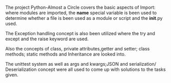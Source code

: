 The project Python-Almost a Circle covers the basic aspects
of Import: where modules are imported, the  __name__ special
variable is been used to determine whether a file is been used 
as a module or script and the  __init__.py used.

The Exception handling concept is also been utilized where the 
try and except and the raise keyword are used. 

Also the concepts of class, private attributes,getter and setter;
class methods; static methods and Inheritance are looked into.

The unittest system as well as args and kwargs;JSON and 
serialization/ Deserialization concept were all used to come up
with solutions to the tasks given. 
